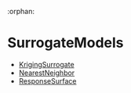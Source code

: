 :orphan:

# SurrogateModels

- [KrigingSurrogate](kriging.ipynb)
- [NearestNeighbor](nearestneighbor.ipynb)
- [ResponseSurface](responsesurface.ipynb)